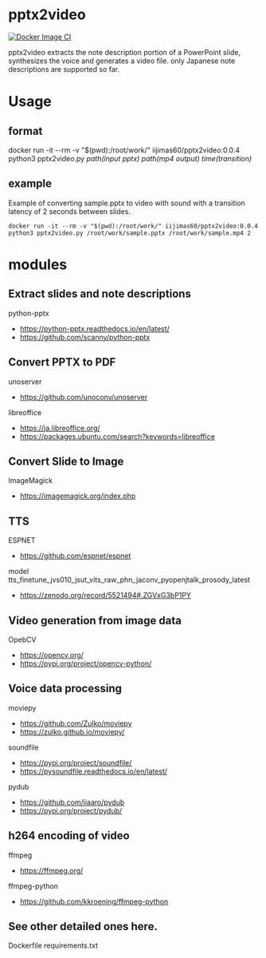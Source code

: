 # pptx2video 
[![Docker Image CI](https://github.com/k-iijima/pptx2video/actions/workflows/docker-image.yml/badge.svg?branch=main)](https://github.com/k-iijima/pptx2video/actions/workflows/docker-image.yml)

pptx2video extracts the note description portion of a PowerPoint slide, synthesizes the voice and generates a video file.
only Japanese note descriptions are supported so far.


# Usage

## format

docker run -it --rm -v "$(pwd):/root/work/" iijimas60/pptx2video:0.0.4 python3 pptx2video.py _path(input pptx)_ _path(mp4 output)_ _time(transition)_

## example

Example of converting sample.pptx to video with sound with a transition latency of 2 seconds between slides.

```
docker run -it --rm -v "$(pwd):/root/work/" iijimas60/pptx2video:0.0.4 python3 pptx2video.py /root/work/sample.pptx /root/work/sample.mp4 2
```

# modules

## Extract slides and note descriptions

python-pptx
* https://python-pptx.readthedocs.io/en/latest/
* https://github.com/scanny/python-pptx

## Convert PPTX to PDF
unoserver
* https://github.com/unoconv/unoserver

libreoffice
* https://ja.libreoffice.org/
* https://packages.ubuntu.com/search?keywords=libreoffice

## Convert Slide to Image
ImageMagick
* https://imagemagick.org/index.php

## TTS
ESPNET
* https://github.com/espnet/espnet

model
tts_finetune_jvs010_jsut_vits_raw_phn_jaconv_pyopenjtalk_prosody_latest
* https://zenodo.org/record/5521494#.ZGVxG3bP1PY

## Video generation from image data
OpebCV
* https://opencv.org/
* https://pypi.org/project/opencv-python/

## Voice data processing
moviepy
* https://github.com/Zulko/moviepy
* https://zulko.github.io/moviepy/

soundfile
* https://pypi.org/project/soundfile/
* https://pysoundfile.readthedocs.io/en/latest/

pydub
* https://github.com/jiaaro/pydub
* https://pypi.org/project/pydub/

## h264 encoding of video
ffmpeg
* https://ffmpeg.org/

ffmpeg-python
* https://github.com/kkroening/ffmpeg-python

## See other detailed ones here.
Dockerfile
requirements.txt